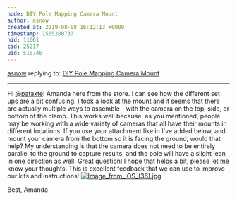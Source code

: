```yaml
---
node: DIY Pole Mapping Camera Mount
author: asnow
created_at: 2019-08-08 16:12:13 +0000
timestamp: 1565280733
nid: 11661
cid: 25217
uid: 515746
---
```




[asnow](../profile/asnow) replying to: [DIY Pole Mapping Camera Mount](../notes/Natalie/03-06-2015/diy-pole-mapping-camera-mount)

----
Hi [@pataxte](/profile/pataxte)! Amanda here from the store. I can see how the different set ups are a bit confusing. I took a look at the mount and it seems that there are actually multiple ways to assemble - with the camera on the top, side, or bottom of the clamp. This works well because, as you mentioned, people may be working with a wide variety of cameras that all have their mounts in different locations.
If you use your attachment like in I've added below, and mount your camera from the bottom so it is facing the ground, would that help? My understanding is that the camera does not need to be entirely parallel to the ground to capture results, and the pole will have a slight lean in one direction as well. 
Great question! I hope that helps a bit, please let me know your thoughts. This is excellent feedback that we can use to improve our kits and instructions!
[![Image_from_iOS_(36).jpg](/i/34421)](/i/34421?s=o)

Best,
Amanda
